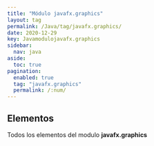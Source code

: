 ```yaml
---
title: "Módulo javafx.graphics"
layout: tag
permalink: /Java/tag/javafx.graphics/
date: 2020-12-29
key: Javamodulojavafx.graphics
sidebar: 
  nav: java
aside: 
  toc: true
pagination: 
  enabled: true
  tag: "javafx.graphics"
  permalink: /:num/
---
```


<h2>Elementos</h2>
Todos los elementos del modulo <strong>javafx.graphics</strong>
